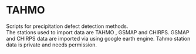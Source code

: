 # TAHMO
Scripts for precipitation defect detection methods.	   
The stations used to import data are TAHMO , GSMAP and CHIRPS. 
GSMAP and CHIRPS data are imported via using google earth engine.
Tahmo station data is private and needs permission.
